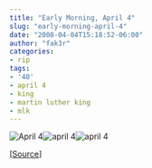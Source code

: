 ```yaml
---
title: "Early Morning, April 4"
slug: "early-morning-april-4"
date: "2008-04-04T15:18:52-06:00"
author: "fak3r"
categories:
- rip
tags:
- '40'
- april 4
- king
- martin luther king
- mlk
---
```


![April 4](http://www.fak3r.com/wp-content/uploads/2008/04/april4.jpg)![april 4](http://www.fak3r.com/wp-content/uploads/2008/04/april4.gif)![april 4](http://www.fak3r.com/wp-content/uploads/2008/04/april4.gif)




[[Source](http://www.flickr.com/photos/authentic/222252946/)]

